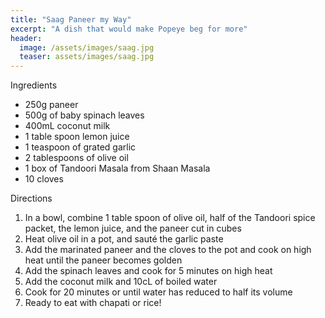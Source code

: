 ```yaml
---
title: "Saag Paneer my Way"
excerpt: "A dish that would make Popeye beg for more"
header:
  image: /assets/images/saag.jpg
  teaser: assets/images/saag.jpg
---
```


Ingredients
 
* 250g paneer
* 500g of baby spinach leaves
* 400mL coconut milk 
* 1 table spoon lemon juice
* 1 teaspoon of grated garlic
* 2 tablespoons of olive oil
* 1 box of Tandoori Masala from Shaan Masala
* 10 cloves

Directions

1. In a bowl, combine 1 table spoon of olive oil, half of the Tandoori spice packet, the lemon juice, and the paneer cut in cubes
2. Heat olive oil in a pot, and sauté the garlic paste
3. Add the marinated paneer and the cloves to the pot and cook on high heat until the paneer becomes golden
4. Add the spinach leaves and cook for 5 minutes on high heat
5. Add the coconut milk and 10cL of boiled water
6. Cook for 20 minutes or until water has reduced to half its volume
7. Ready to eat with chapati or rice! 
